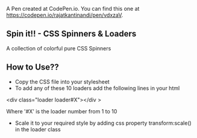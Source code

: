 A Pen created at CodePen.io. You can find this one at https://codepen.io/rajatkantinandi/pen/vdxzaV.

 ## Spin it!! - CSS Spinners & Loaders

A collection of colorful pure CSS Spinners

## How to Use??

* Copy the CSS file into your stylesheet
* To add any of these 10 loaders add the following lines in your html

&lt;div class="loader loader#X"&gt;&lt;/div &gt;

Where '#X' is the loader number from 1 to 10

* Scale it to your required style by adding css property transform:scale() in the loader class